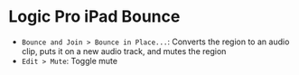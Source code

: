 # Logic Pro iPad Bounce

 - `Bounce and Join > Bounce in Place...`: Converts the region to an audio clip, puts it on a new audio track, and mutes the region
 - `Edit > Mute`: Toggle mute
